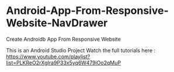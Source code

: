 # Android-App-From-Responsive-Website-NavDrawer
Create Androidb App From Responsive Website 

This is an Android Studio Project
Watch the full tutorials here : https://www.youtube.com/playlist?list=PLKReO2rXgIra9P33x5yq6W479iOo2qMuP
